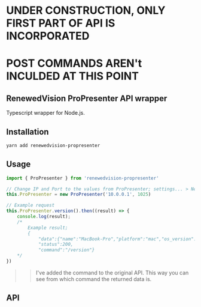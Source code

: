 # UNDER CONSTRUCTION, ONLY FIRST PART OF API IS INCORPORATED
# POST COMMANDS AREN't INCULDED AT THIS POINT
## RenewedVision ProPresenter API wrapper

Typescript wrapper for Node.js.

## Installation

```sh
yarn add renewedvision-propresenter
```

## Usage

```js
import { ProPresenter } from 'renewedvision-propresenter'

// Change IP and Port to the values from ProPresenter; settings... > Network (enable network)
this.ProPresenter = new ProPresenter('10.0.0.1', 1025)

// Example request
this.ProPresenter.version().then((result) => {
	console.log(result);
	/*
		Example result;
		{
			"data":{"name":"MacBook-Pro","platform":"mac","os_version":"13.2.1","host_description":"ProPresenter 7.11","api_version":"v1"},
			"status":200,
			"command":"/version"}
	*/
})
```

>> I've added the command to the original API. This way you can see from which command the returned data is.

## API

